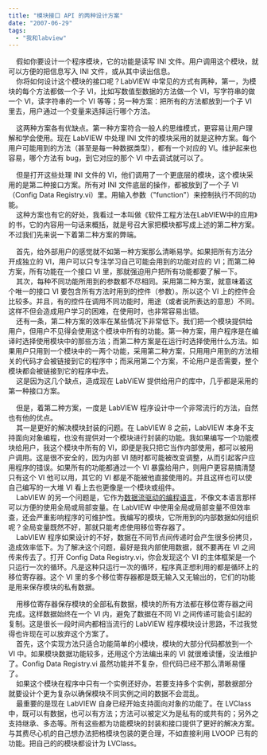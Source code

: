 ```yaml
---
title: "模块接口 API 的两种设计方案"
date: "2007-06-29"
tags: 
  - "我和labview"
---
```


    假如你要设计一个程序模块，它的功能是读写 INI 文件。用户调用这个模块，就可以方便的把信息写入 INI 文件，或从其中读出信息。   
    你将如何设计这个模块的接口呢？LabVIEW 中常见的方式有两种，第一，为模块的每个方法都做一个子 VI，比如写数值型数据的方法做一个 VI，写字符串的做一个 VI，读字符串的一个 VI 等等；另一种方案：把所有的方法都放到一个子 VI 里去，用户通过一个变量来选择运行哪个方法。

    这两种方案各有优缺点。第一种方案符合一般人的思维模式，更容易让用户理解和学会使用。现在 LabVIEW 中处理 INI 文件的模块采用的就是这种方案。每个用户可能用到的方法（甚至是每一种数据类型），都有一个对应的 VI。维护起来也容易，哪个方法有 bug，到它对应的那个 VI 中去调试就可以了。

    但是打开这些处理 INI 文件的 VI，他们调用了一个更底层的模块，这个模块采用的是第二种接口方案。所有对 INI 文件底层的操作，都被放到了一个子 VI（Config Data Registry.vi）里。用输入参数（"function"）来控制执行不同的功能。  
    这种方案也有它的好处，我看过一本叫做《软件工程方法在LabVIEW中的应用》的书，它的内容用一句话来概括，就是号召大家把模块都写成上述的第二种方案。不过我们先来说一下着第二种方案的弊端。

    首先，给外部用户的感觉就不如第一种方案那么清晰易学。如果把所有方法分开成独立的 VI，用户可以只专注学习自己可能会用到的功能对应的 VI；而第二种方案，所有功能在一个接口 VI 里，那就强迫用户把所有功能都要了解一下。  
    其次，每种不同功能所用到的参数都不尽相同。采用第二种方案，就意味着这个唯一的接口 VI 要包含所有方法时用到的控件（参数）。所以这个 VI 上的控件会比较多。并且，有的控件在调用不同功能时，用途（或者说所表达的意思）不同。这样不但会造成用户学习的困难，在使用时，也非常容易出错。  
    还有一条，第二种方案的效率在某些情况下非常低下。我们把一个模块提供给用户，但用户不见得会使用这个模块中所有的功能。第一种方案，用户程序是在编译时选择使用模块中的那些方法；而第二种方案是在运行时选择使用什么方法。如果用户只用到一个模块中的一两个功能，采用第二种方案，只用用户用到的方法相关的代码才会被链接到它的程序中；而采用第二个方案，不论用户是否需要，整个模块都会被链接到它的程序中去。  
    这是因为这几个缺点，造成现在 LabVIEW 提供给用户的库中，几乎都是采用的第一种接口方案。

    但是，着第二种方案，一度是 LabVIEW 程序设计中一个非常流行的方法，自然也有他的优点。  
    其一是更好的解决模块封装的问题。在 LabVIEW 8 之前，LabVIEW 本身不支持面向对象编程，也没有提供对一个模块进行封装的功能。我如果编写一个功能模块给用户，我这个模块中所有的 VI，即便是我只把它当作内部使用，都可以被用户调用。这是很不安全的，因为内部 VI 随时都可能被改变调整，从而引起客户应用程序的错误。如果所有的功能都通过一个 VI 暴露给用户，则用户更容易搞清楚只有这个 VI 他可以用，其它的 VI 都是不能被他直接使用的。并且这样也可以使自己编写的一大堆 VI 看上去也更像是一个模块或组件。  
    LabVIEW 的另一个问题是，它作为[数据流驱动的编程语言](http://ruanqizhen.spaces.live.com/blog/cns!5852D4F797C53FB6!2186.entry)，不像文本语言那样可以方便的使用全局或局部变量。在 LabVIEW 中使用全局或局部变量不但效率查，还会严重影响程序的可维护性。我编写的模块，它所用到的内部数据如何组织呢？全局变量既然不好，那就只能考虑使用移位寄存器了。  
    LabVIEW 程序如果设计的不好，数据在不同节点间传递时会产生很多份拷贝，造成效率低下。为了解决这个问题，最好是我内部使用数据，就不要再在 VI 之间传来传去了。打开 Config Data Registry.vi，你会发现这个 VI 的主体框架是一个只运行一次的循环。凡是这种只运行一次的循环，程序真正想利用的都是循环上的移位寄存器。这个 VI 里的多个移位寄存器都是既无输入又无输出的，它们的功能是用来保存模块的私有数据。 

    用移位寄存器保存模块的全部私有数据，模块的所有方法都在移位寄存器之间完成。这样数据始终在一个 VI 内，避免了数据在不同 VI 之间传递可能会引起的复制。这是很长一段时间内都相当流行的 LabVIEW 程序模块设计思路，不过我觉得也许现在可以放弃这个方案了。  
    首先，这个实现方法只适合功能简单的小模块，模块的大部分代码都放到一个 VI 中。如果模块数据功能较多，还用这个方法编出来的 VI 就很难读懂，没法维护了。Config Data Registry.vi 虽然功能并不复杂，但代码已经不那么清晰易懂了。  
    如果这个模块在程序中只有一个实例还好办，若要支持多个实例，那数据部分就要设计个更为复杂以确保模块不同实例之间的数据不会混乱。  
    最重要的是现在 LabVIEW 自身已经开始支持面向对象的功能了。在 LVClass 中，既可以有数据，也可以有方法；方法可以被定义为是私有的或共有的；另外之支持继承、多态等。所有这些都为功能模块的封装和接口提供了更好的解决方案。与其费尽心机的自己想办法把格模块包装的更合理，不如直接利用 LVOOP 已有的功能。把自己的的模块都设计为 LVClass。

